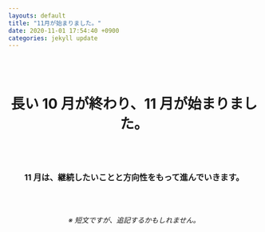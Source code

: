 ```yaml
---
layouts: default
title: "11月が始まりました。"
date: 2020-11-01 17:54:40 +0900
categories: jekyll update
---
```


<br />
<br />
<div style="text-align: center;">
<h1>長い 10 月が終わり、11 月が始まりました。</h1>
<br />
<br />
<h3> 11 月は、継続したいことと方向性をもって進んでいきます。</h3>
<br />
<br />
<p><i>※ 短文ですが、追記するかもしれません。</i></p>
<br />
</div>

[jekyll-docs]: https://jekyllrb.com/docs/home
[jekyll-gh]: https://github.com/jekyll/jekyll
[jekyll-talk]: https://talk.jekyllrb.com
[問い合わせ]: https://takkii.github.io/page3.html

